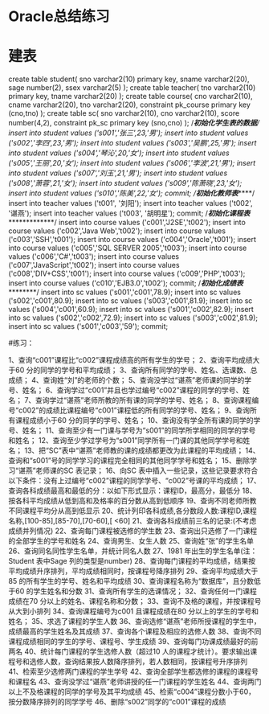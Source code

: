 # Oracle总结练习
# 建表
create table student(
 sno varchar2(10) primary key,
 sname varchar2(20),
 sage number(2),
 ssex varchar2(5)
 );
 create table teacher(
 tno varchar2(10) primary key,
 tname varchar2(20)
 );
 create table course(
 cno varchar2(10),
 cname varchar2(20),
 tno varchar2(20),
 constraint pk_course primary key (cno,tno)
 );
 create table sc(
 sno varchar2(10),
 cno varchar2(10),
 score number(4,2),
 constraint pk_sc primary key (sno,cno)
 );
 /*******初始化学生表的数据******/
insert into student values ('s001','张三',23,'男');
insert into student values ('s002','李四',23,'男');
insert into student values ('s003','吴鹏',25,'男');
insert into student values ('s004','琴沁',20,'女');
insert into student values ('s005','王丽',20,'女');
insert into student values ('s006','李波',21,'男');
insert into student values ('s007','刘玉',21,'男');
insert into student values ('s008','萧蓉',21,'女');
insert into student values ('s009','陈萧晓',23,'女');
insert into student values ('s010','陈美',22,'女');
commit;
 /******************初始化教师表***********************/
insert into teacher values ('t001', '刘阳');
insert into teacher values ('t002', '谌燕');
insert into teacher values ('t003', '胡明星');
commit;
 /***************初始化课程表****************************/
insert into course values ('c001','J2SE','t002');
 insert into course values ('c002','Java Web','t002');
 insert into course values ('c003','SSH','t001');
 insert into course values ('c004','Oracle','t001');
 insert into course values ('c005','SQL SERVER 2005','t003');
 insert into course values ('c006','C#','t003');
 insert into course values ('c007','JavaScript','t002');
 insert into course values ('c008','DIV+CSS','t001');
 insert into course values ('c009','PHP','t003');
 insert into course values ('c010','EJB3.0','t002');
 commit;
 /***************初始化成绩表***********************/
insert into sc values ('s001','c001',78.9);
 insert into sc values ('s002','c001',80.9);
 insert into sc values ('s003','c001',81.9);
 insert into sc values ('s004','c001',60.9);
 insert into sc values ('s001','c002',82.9);
 insert into sc values ('s002','c002',72.9);
 insert into sc values ('s003','c002',81.9);
 insert into sc values ('s001','c003','59');
 commit;


#练习：

1、查询“c001”课程比“c002”课程成绩高的所有学生的学号；
2、查询平均成绩大于60 分的同学的学号和平均成绩；
3、查询所有同学的学号、姓名、选课数、总成绩；
4、查询姓“刘”的老师的个数；
5、查询没学过“谌燕”老师课的同学的学号、姓名；
6、查询学过“c001”并且也学过编号“c002”课程的同学的学号、姓名；
7、查询学过“谌燕”老师所教的所有课的同学的学号、姓名；
8、查询课程编号“c002”的成绩比课程编号“c001”课程低的所有同学的学号、姓名；
9、查询所有课程成绩小于60 分的同学的学号、姓名；
10、查询没有学全所有课的同学的学号、姓名；
11、查询至少有一门课与学号为“s001”的同学所学相同的同学的学号和姓名；
12、查询至少学过学号为“s001”同学所有一门课的其他同学学号和姓名；
13、把“SC”表中“谌燕”老师教的课的成绩都更改为此课程的平均成绩；
14、查询和“s001”号的同学学习的课程完全相同的其他同学学号和姓名；
15、删除学习“谌燕”老师课的SC 表记录；
16、向SC 表中插入一些记录，这些记录要求符合以下条件：没有上过编号“c002”课程的同学学号、“c002”号课的平均成绩；
17、查询各科成绩最高和最低的分：以如下形式显示：课程ID，最高分，最低分
18、按各科平均成绩从低到高和及格率的百分数从高到低顺序
19、查询不同老师所教不同课程平均分从高到低显示
20、统计列印各科成绩,各分数段人数:课程ID,课程名称,[100-85],[85-70],[70-60],[ <60]
 21、查询各科成绩前三名的记录:(不考虑成绩并列情况)
22、查询每门课程被选修的学生数
23、查询出只选修了一门课程的全部学生的学号和姓名
24、查询男生、女生人数
25、查询姓“张”的学生名单
26、查询同名同性学生名单，并统计同名人数
27、1981 年出生的学生名单(注：Student 表中Sage 列的类型是number)
 28、查询每门课程的平均成绩，结果按平均成绩升序排列，平均成绩相同时，按课程号降序排列
29、查询平均成绩大于85 的所有学生的学号、姓名和平均成绩
30、查询课程名称为“数据库”，且分数低于60 的学生姓名和分数
31、查询所有学生的选课情况；
32、查询任何一门课程成绩在70 分以上的姓名、课程名称和分数；
33、查询不及格的课程，并按课程号从大到小排列
34、查询课程编号为c001 且课程成绩在80 分以上的学生的学号和姓名；
35、求选了课程的学生人数
36、查询选修“谌燕”老师所授课程的学生中，成绩最高的学生姓名及其成绩
37、查询各个课程及相应的选修人数
38、查询不同课程成绩相同的学生的学号、课程号、学生成绩
39、查询每门功课成绩最好的前两名
40、统计每门课程的学生选修人数（超过10 人的课程才统计）。要求输出课程号和选修人数，查询结果按人数降序排列，若人数相同，按课程号升序排列
41、检索至少选修两门课程的学生学号
42、查询全部学生都选修的课程的课程号和课程名
43、查询没学过“谌燕”老师讲授的任一门课程的学生姓名
44、查询两门以上不及格课程的同学的学号及其平均成绩
45、检索“c004”课程分数小于60，按分数降序排列的同学学号
46、删除“s002”同学的“c001”课程的成绩

  
